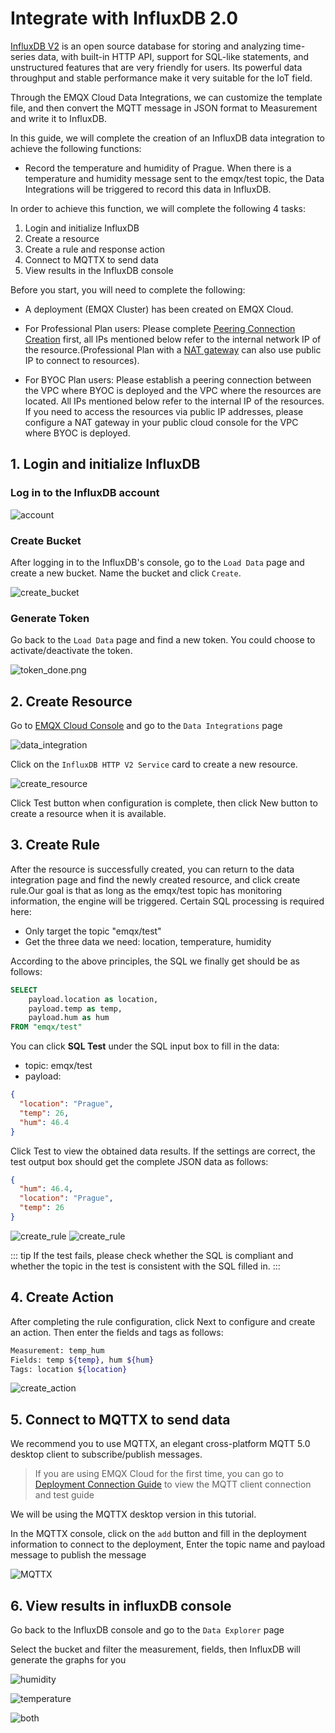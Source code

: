 # Integrate with InfluxDB 2.0

[InfluxDB V2](https://www.influxdata.com/) is an open source database for storing and analyzing time-series data, with built-in HTTP API, support for SQL-like statements, and unstructured features that are very friendly for users. Its powerful data throughput and stable performance make it very suitable for the IoT field.

Through the EMQX Cloud Data Integrations, we can customize the template file, and then convert the MQTT message in JSON format to Measurement and write it to InfluxDB.

In this guide, we will complete the creation of an InfluxDB data integration to achieve the following functions:

* Record the temperature and humidity of Prague. When there is a temperature and humidity message sent to the emqx/test topic, the Data Integrations will be triggered to record this data in InfluxDB.

In order to achieve this function, we will complete the following 4 tasks:

1. Login and initialize InfluxDB
2. Create a resource
3. Create a rule and response action
4. Connect to MQTTX to send data
5. View results in the InfluxDB console

Before you start, you will need to complete the following:

- A deployment (EMQX Cluster) has been created on EMQX Cloud.
- For Professional Plan users: Please complete [Peering Connection Creation](../deployments/vpc_peering.md) first, all IPs mentioned below refer to the internal network IP of the resource.(Professional Plan with a [NAT gateway](../vas/nat-gateway.md) can also use public IP to connect to resources).
- For BYOC Plan users: Please establish a peering connection between the VPC where BYOC is deployed and the VPC where the resources are located. All IPs mentioned below refer to the internal IP of the resources. If you need to access the resources via public IP addresses, please configure a NAT gateway in your public cloud console for the VPC where BYOC is deployed.

  <LazyIframeVideo vendor="youtube" src="https://www.youtube.com/embed/1S09epPWLpc/?autoplay=1&null" />

## 1. Login and initialize InfluxDB

### Log in to the InfluxDB account

![account](./_assets/influxdbv2_account.png)

### Create Bucket

After logging in to the InfluxDB's console, go to the `Load Data` page and create a new bucket. Name the bucket and click `Create`.

![create_bucket](./_assets/influxdbv2_bucket.png)

### Generate Token

Go back to the `Load Data` page and find a new token. You could choose to activate/deactivate the token.

![token_done.png](./_assets/influxdbv2_token.png)

## 2. Create Resource

Go to [EMQX Cloud Console](https://cloud-intl.emqx.com/console/) and go to the `Data Integrations` page

![data_integration](./_assets/data_integration_influxdbv2.png)

Click on the `InfluxDB HTTP V2 Service` card to create a new resource.

![create_resource](./_assets/influxdbv2_resource.png)

Click Test button when configuration is complete, then click New button to create a resource when it is available.

## 3. Create Rule

After the resource is successfully created, you can return to the data integration page and find the newly created resource, and click create rule.Our goal is that as long as the emqx/test topic has monitoring information, the engine will be triggered. Certain SQL processing is required here:

* Only target the topic "emqx/test"
* Get the three data we need: location, temperature, humidity

According to the above principles, the SQL we finally get should be as follows:

```sql
SELECT
    payload.location as location, 
    payload.temp as temp, 
    payload.hum as hum
FROM "emqx/test"
```

You can click **SQL Test** under the SQL input box to fill in the data:

* topic: emqx/test
* payload:

```json
{
  "location": "Prague",
  "temp": 26,
  "hum": 46.4
}
```

Click Test to view the obtained data results. If the settings are correct, the test output box should get the complete JSON data as follows:

```json
{
  "hum": 46.4,
  "location": "Prague", 
  "temp": 26
}
```

![create_rule](./_assets/influxdbv2_rule_1.png)
![create_rule](./_assets/influxdbv2_rule_2.png)

::: tip
If the test fails, please check whether the SQL is compliant and whether the topic in the test is consistent with the SQL filled in.
:::

## 4. Create Action

After completing the rule configuration, click Next to configure and create an action. Then enter the fields and tags as follows:

```bash
Measurement: temp_hum
Fields: temp ${temp}, hum ${hum}
Tags: location ${location}
```

![create_action](./_assets/influxdbv2_action.png)

## 5. Connect to MQTTX to send data

We recommend you to use MQTTX, an elegant cross-platform MQTT 5.0 desktop client to subscribe/publish messages.

>If you are using EMQX Cloud for the first time, you can go to [Deployment Connection Guide](../connect_to_deployments/overview.md) to view the MQTT client connection and test guide

We will be using the MQTTX desktop version in this tutorial.

In the MQTTX console, click on the `add` button and fill in the deployment information to connect to the deployment, Enter the topic name and payload message to publish the message

![MQTTX](./_assets/influxdbv2_mqttx.png)

## 6. View results in influxDB console

Go back to the InfluxDB console and go to the `Data Explorer` page

Select the bucket and filter the measurement, fields, then InfluxDB will generate the graphs for you

![humidity](./_assets/influxdbv2_hum.png)

![temperature](./_assets/influxdbv2_temp.png)

![both](./_assets/influxdbv2_graph.png)
